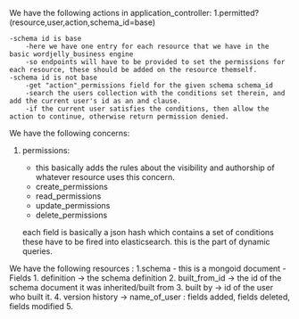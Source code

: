 We have the following actions in application_controller:
1.permitted?(resource,user,action,schema_id=base)
	
	-schema id is base
		-here we have one entry for each resource that we have in the basic wordjelly_business engine
		-so endpoints will have to be provided to set the permissions for each resource, these should be added on the resource themself.
	-schema id is not base
		-get "action"_permissions field for the given schema schema_id
		-search the users collection with the conditions set therein, and add the current user's id as an and clause.
		-if the current user satisfies the conditions, then allow the action to continue, otherwise return permission denied.

We have the following concerns:
1. permissions:
	- this basically adds the rules about the visibility and authorship of whatever resource uses this concern.
	- create_permissions
	- read_permissions
	- update_permissions
	- delete_permissions

	each field is basically a json hash which contains a set of conditions
	these have to be fired into elasticsearch.
	this is the part of dynamic queries.

We have the following resources :
1.schema
	- this is a mongoid document
	- Fields
		1. definition -> the schema definition
		2. built_from_id -> the id of the schema document it was inherited/built from
		3. built by -> id of the user who built it.
		4. version history -> 
			name_of_user : fields added, fields deleted, fields modified
		5.

